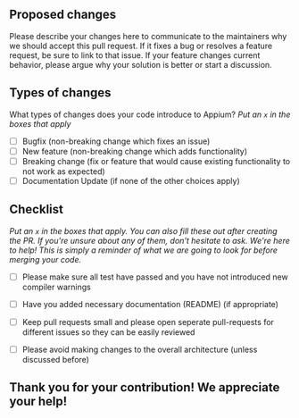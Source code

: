 ## Proposed changes

Please describe your changes here to communicate to the maintainers why we should accept this pull request. If it fixes a bug or resolves a feature request, be sure to link to that issue.
If your feature changes current behavior, please argue why your solution is better or start a discussion. 

## Types of changes

What types of changes does your code introduce to Appium?
_Put an `x` in the boxes that apply_

- [ ] Bugfix (non-breaking change which fixes an issue)
- [ ] New feature (non-breaking change which adds functionality)
- [ ] Breaking change (fix or feature that would cause existing functionality to not work as expected)
- [ ] Documentation Update (if none of the other choices apply)

## Checklist

_Put an `x` in the boxes that apply. You can also fill these out after creating the PR. If you're unsure about any of them, don't hesitate to ask. We're here to help! This is simply a reminder of what we are going to look for before merging your code._

- [ ] Please make sure all test have passed and you have not introduced new compiler warnings
- [ ] Have you added necessary documentation (README) (if appropriate)
- [ ] Keep pull requests small and please open seperate pull-requests for different issues so they can be easily reviewed
- [ ] Please avoid making changes to the overall architecture (unless discussed before)


## Thank you for your contribution! We appreciate your help!
